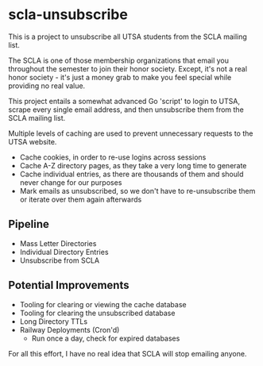 # scla-unsubscribe

This is a project to unsubscribe all UTSA students from the SCLA mailing list.

The SCLA is one of those membership organizations that email you throughout the semester to join their honor society. Except, it's not a real honor society - it's just a money grab to make you feel special while providing no real value.

This project entails a somewhat advanced Go 'script' to login to UTSA, scrape every single email address, and then unsubscribe them from the SCLA mailing list.

Multiple levels of caching are used to prevent unnecessary requests to the UTSA website.
- Cache cookies, in order to re-use logins across sessions
- Cache A-Z directory pages, as they take a very long time to generate
- Cache individual entries, as there are thousands of them and should never change for our purposes
- Mark emails as unsubscribed, so we don't have to re-unsubscribe them or iterate over them again afterwards

## Pipeline

- Mass Letter Directories
- Individual Directory Entries
- Unsubscribe from SCLA

## Potential Improvements

- Tooling for clearing or viewing the cache database
- Tooling for clearing the unsubscribed database
- Long Directory TTLs
- Railway Deployments (Cron'd)
    - Run once a day, check for expired databases

For all this effort, I have no real idea that SCLA will stop emailing anyone.